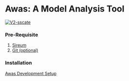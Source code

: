 # Awas: A Model Analysis Tool

[![V2-sscate](https://jitpack.io/v/sireum/v3-awas.svg)](https://jitpack.io/#sireum/v3-awas)

### Pre-Requisite
  1. [Sireum](http://logika.sireum.org/doc/01-getting-started/index.html)
  2. [Git (optional)](https://git-scm.com/downloads)

### Installation
[Awas Development Setup](http://awas.sireum.org/doc/01-getting-started/index.html)
